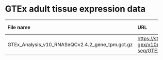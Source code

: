 # GTEx adult tissue expression data

| File name                                       | URL                                                                                                            | Access date  |               MD5                | Remark |
| :---------------------------------------------- | :------------------------------------------------------------------------------------------------------------- | :----------: | :------------------------------: | :----- |
| GTEx_Analysis_v10_RNASeQCv2.4.2_gene_tpm.gct.gz | https://storage.googleapis.com/adult-gtex/bulk-gex/v10/rna-seq/GTEx_Analysis_v10_RNASeQCv2.4.2_gene_tpm.gct.gz | Nov 15, 2024 | ca3210051a5c2aaadc35b8543556f288 |        |
